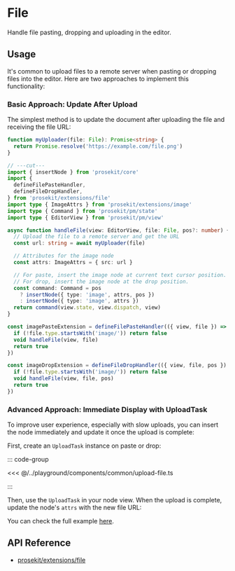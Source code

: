 # File

Handle file pasting, dropping and uploading in the editor.

<!-- @include: @/examples/image-view.md -->

## Usage

It's common to upload files to a remote server when pasting or dropping files into the editor. Here are two approaches to implement this functionality:

### Basic Approach: Update After Upload

The simplest method is to update the document after uploading the file and receiving the file URL:

```ts twoslash
function myUploader(file: File): Promise<string> {
  return Promise.resolve('https://example.com/file.png')
}

// ---cut---
import { insertNode } from 'prosekit/core'
import {
  defineFilePasteHandler,
  defineFileDropHandler,
} from 'prosekit/extensions/file'
import type { ImageAttrs } from 'prosekit/extensions/image'
import type { Command } from 'prosekit/pm/state'
import type { EditorView } from 'prosekit/pm/view'

async function handleFile(view: EditorView, file: File, pos?: number) {
  // Upload the file to a remote server and get the URL
  const url: string = await myUploader(file)

  // Attributes for the image node
  const attrs: ImageAttrs = { src: url }

  // For paste, insert the image node at current text cursor position.
  // For drop, insert the image node at the drop position.
  const command: Command = pos
    ? insertNode({ type: 'image', attrs, pos })
    : insertNode({ type: 'image', attrs })
  return command(view.state, view.dispatch, view)
}

const imagePasteExtension = defineFilePasteHandler(({ view, file }) => {
  if (!file.type.startsWith('image/')) return false
  void handleFile(view, file)
  return true
})

const imageDropExtension = defineFileDropHandler(({ view, file, pos }) => {
  if (!file.type.startsWith('image/')) return false
  void handleFile(view, file, pos)
  return true
})
```

### Advanced Approach: Immediate Display with UploadTask

To improve user experience, especially with slow uploads, you can insert the node immediately and update it once the upload is complete:

First, create an `UploadTask` instance on paste or drop:

::: code-group

<<< @/../playground/components/common/upload-file.ts

:::

Then, use the `UploadTask` in your node view. When the upload is complete, update the node's `attrs` with the new file URL:

<!-- @include: @/example-code-blocks/image-view/image-view.md -->

You can check the full example [here](/examples/image-view).

## API Reference

- [prosekit/extensions/file](/references/extensions/file)
